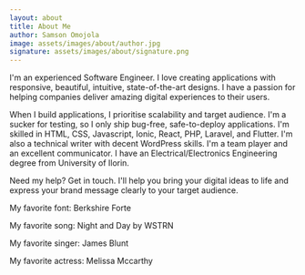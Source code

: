 ```yaml
---
layout: about
title: About Me
author: Samson Omojola
image: assets/images/about/author.jpg
signature: assets/images/about/signature.png
---
```


I'm an experienced Software Engineer. I love creating applications with responsive, beautiful, intuitive, state-of-the-art designs. I have a passion for helping companies deliver amazing digital experiences to their users. 

When I build applications, I prioritise scalability and target audience. I'm a sucker for testing, so I only ship bug-free, safe-to-deploy applications. I'm skilled in HTML, CSS, Javascript, Ionic, React, PHP, Laravel, and Flutter. I'm also a technical writer with decent WordPress skills. I'm a team player and an excellent communicator. I have an Electrical/Electronics Engineering degree from University of Ilorin. 


Need my help? Get in touch. I'll help you bring your digital ideas to life and express your brand message clearly to your target audience. 

My favorite font: Berkshire Forte

My favorite song: Night and Day by WSTRN

My favorite singer: James Blunt

My favorite actress: Melissa Mccarthy
